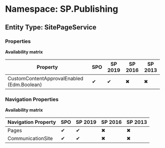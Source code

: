 # Namespace: SP.Publishing
## Entity Type: SitePageService

### Properties

**Availability matrix**

Property | SPO | SP 2019 | SP 2016 | SP 2013
----------|-----|---------|---------|--------
CustomContentApprovalEnabled (Edm.Boolean) | ✔ | ✔ | ✖ | ✖

### Navigation Properties

**Availability matrix**

Navigation Property | SPO | SP 2019 | SP 2016 | SP 2013
----------|-----|---------|---------|--------
Pages | ✔ | ✔ | ✖ | ✖
CommunicationSite | ✔ | ✔ | ✖ | ✖
